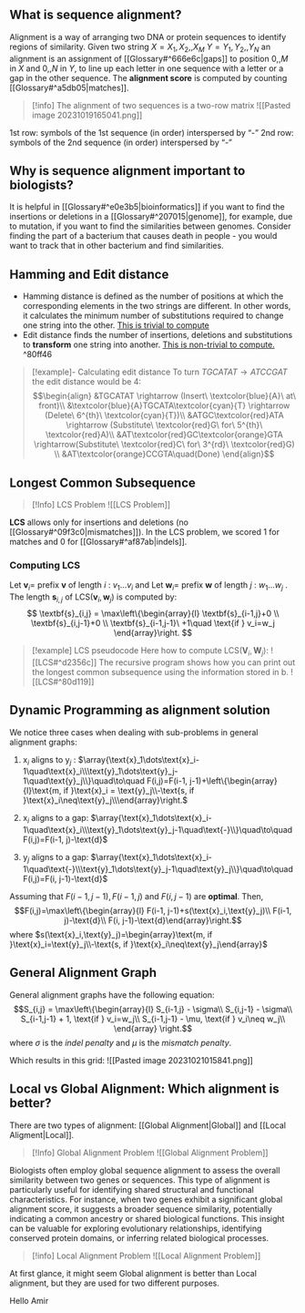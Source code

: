 ## What is sequence alignment?

Alignment is a way of arranging two DNA or protein sequences to identify regions of similarity.
Given two string $X = X_1,X_2,,X_M$  $Y = Y_1,Y_2,,Y_N$ an alignment is an assignment of [[Glossary#^666e6c|gaps]] to position $0,,M$ in $X$ and $0,,N$ in $Y$, to line up each letter in one sequence with a letter or a gap in the other sequence. The **alignment score** is computed by counting [[Glossary#^a5db05|matches]].

>[!info] The alignment of two sequences is a two-row matrix 
>![[Pasted image 20231019165041.png]]
>
1st row: symbols of the 1st sequence (in order) interspersed by “-”
2nd row: symbols of the 2nd sequence (in order) interspersed by “-”


## Why is sequence alignment important to biologists?

It is helpful in [[Glossary#^e0e3b5|bioinformatics]] if you want to find the insertions or deletions in a [[Glossary#^207015|genome]], for example, due to mutation, if you want to find the similarities between genomes. Consider finding the part of a bacterium that causes death in people - you would want to track that in other bacterium and find similarities.

## Hamming and Edit distance

- Hamming distance is defined as the number of positions at which the corresponding elements in the two strings are different. In other words, it calculates the minimum number of substitutions required to change one string into the other. <u>This is trivial to compute</u>
- Edit distance finds the number of insertions, deletions and substitutions to **transform** one string into another. <u>This is non-trivial to compute.</u>  ^80ff46

>[!example]- Calculating edit distance
>To turn  $TGCATAT \rightarrow ATCCGAT$  the edit distance would be 4:
>$$\begin{align}
&TGCATAT \rightarrow (Insert\ \textcolor{blue}{A}\ at\ front)\\
&\textcolor{blue}{A}TGCATA\textcolor{cyan}{T} \rightarrow (Delete\ 6^{th}\ \textcolor{cyan}{T})\\
&ATGC\textcolor{red}ATA \rightarrow (Substitute\ \textcolor{red}G\ for\ 5^{th}\ \textcolor{red}A)\\
&AT\textcolor{red}GC\textcolor{orange}GTA \rightarrow(Substitute\ \textcolor{red}C\ for\ 3^{rd}\ \textcolor{red}G) \\
&AT\textcolor{orange}CCGTA\quad(Done)
\end{align}$$


## Longest Common Subsequence

>[!Info] LCS Problem
>![[LCS Problem]]

**LCS** allows only for insertions and deletions (no [[Glossary#^09f3c0|mismatches]]).  In the LCS problem, we scored 1 for matches and 0 for [[Glossary#^af87ab|indels]].

### Computing LCS

Let $\textbf{v}_i=$ prefix $\textbf{v}$ of length $i$ : $v_1\dots v_i$  and Let $\textbf{w}_i=$ prefix $\textbf{w}$ of length $j$ : $w_1\dots w_j$ .
The length $\textbf{s}_{i,j}$ of LCS($\textbf{v}_i,\textbf{w}_j$) is computed by:
$$
\textbf{s}_{i,j} = \max\left\{\begin{array}{l}
\textbf{s}_{i-1,j}+0 \\
\textbf{s}_{i,j-1}+0 \\
\textbf{s}_{i-1,j-1}\ +1\quad \text{if } v_i=w_j \end{array}\right.
$$

>[!example] LCS pseudocode
>Here how to compute LCS($\boldsymbol{V}_i,\boldsymbol{W}_j$):
>![[LCS#^d2356c]]
>The recursive program shows how you can print out the longest common subsequence using the information stored in b. 
>![[LCS#^80d119]]

## Dynamic Programming  as alignment solution

We notice three cases when dealing with sub-problems in general alignment graphs:
1. $\text{x}_i$ aligns to $\text{y}_j$ :
	$\array{\text{x}_1\dots\text{x}_i-1\quad\text{x}_i\\\text{y}_1\dots\text{y}_j-1\quad\text{y}_j\\}\quad\to\quad F(i,j)=F(i-1, j-1)+\left\{\begin{array}{l}\text{m, if }\text{x}_i = \text{y}_j\\-\text{s, if }\text{x}_i\neq\text{y}_j\\\end{array}\right.$

2. $\text{x}_i$ aligns to a gap:
	$\array{\text{x}_1\dots\text{x}_i-1\quad\text{x}_i\\\text{y}_1\dots\text{y}_j-1\quad\text{-}\\}\quad\to\quad F(i,j)=F(i-1, j)-\text{d}$

3. $\text{y}_j$ aligns to a gap:
	$\array{\text{x}_1\dots\text{x}_i-1\quad\text{-}\\\text{y}_1\dots\text{y}_j-1\quad\text{y}_j\\}\quad\to\quad F(i,j)=F(i, j-1)-\text{d}$

Assuming that $F(i-1,j-1), F(i-1,j) \text{ and }F(i, j-1)$ are **optimal**.
Then, $$F(i,j)=\max\left\{\begin{array}{l}
F(i-1, j-1)+s(\text{x}_i,\text{y}_j)\\
F(i-1, j)-\text{d}\\
F(i, j-1)-\text{d}\end{array}\right.$$
where $s(\text{x}_i,\text{y}_j)=\begin{array}\text{m, if }\text{x}_i=\text{y}_j\\-\text{s, if }\text{x}_i\neq\text{y}_j\end{array}$

## General Alignment Graph

General alignment graphs have the following equation:
$$S_{i,j} = \max\left\{\begin{array}{l}
S_{i-1,j} - \sigma\\
S_{i,j-1} - \sigma\\
S_{i-1,j-1} + 1, \text{if } v_i=w_j\\
S_{i-1,j-1} - \mu, \text{if } v_i\neq w_j\\
\end{array}
\right.$$
where $\sigma$ is the *indel penalty* and $\mu$ is the *mismatch penalty*.

Which results in this grid:
![[Pasted image 20231021015841.png]]

## Local vs Global Alignment: Which alignment is better?

There are two types of alignment: [[Global Alignment|Global]] and [[Local Aligment|Local]].

> [!Info] Global Alignment Problem
>![[Global Alignment Problem]]

Biologists often employ global sequence alignment to assess the overall similarity between two genes or sequences. This type of alignment is particularly useful for identifying shared structural and functional characteristics. For instance, when two genes exhibit a significant global alignment score, it suggests a broader sequence similarity, potentially indicating a common ancestry or shared biological functions. This insight can be valuable for exploring evolutionary relationships, identifying conserved protein domains, or inferring related biological processes.

>[!info] Local Alignment Problem
>![[Local Alignment Problem]]

At first glance, it might seem Global alignment is better than Local alignment, but they are used for two different purposes.

Hello Amir

